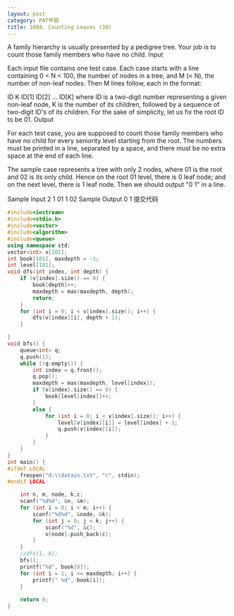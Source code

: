 ```yaml
---
layout: post
category: PAT甲题
title: 1004. Counting Leaves (30)
---
```

A family hierarchy is usually presented by a pedigree tree. Your job is to count those family members who have no child.
Input

Each input file contains one test case. Each case starts with a line containing 0 < N < 100, the number of nodes in a tree, and M (< N), the number of non-leaf nodes. Then M lines follow, each in the format:

ID K ID[1] ID[2] ... ID[K]
where ID is a two-digit number representing a given non-leaf node, K is the number of its children, followed by a sequence of two-digit ID's of its children. For the sake of simplicity, let us fix the root ID to be 01.
Output

For each test case, you are supposed to count those family members who have no child for every seniority level starting from the root. The numbers must be printed in a line, separated by a space, and there must be no extra space at the end of each line.

The sample case represents a tree with only 2 nodes, where 01 is the root and 02 is its only child. Hence on the root 01 level, there is 0 leaf node; and on the next level, there is 1 leaf node. Then we should output "0 1" in a line.

Sample Input
2 1
01 1 02
Sample Output
0 1
提交代码

```c++
#include<iostream>
#include<stdio.h>
#include<vector>
#include<algorithm>
#include<queue>
using namespace std;
vector<int> v[101];
int book[101], maxdepth = -1;
int level[101];
void dfs(int index, int depth) {
	if (v[index].size() == 0) {
		book[depth]++;
		maxdepth = max(maxdepth, depth);
		return;
	}
	for (int i = 0; i < v[index].size(); i++) {
		dfs(v[index][i], depth + 1);
	}

}
void bfs() {
	queue<int> q;
	q.push(1);
	while (!q.empty()) {
		int index = q.front();
		q.pop();
		maxdepth = max(maxdepth, level[index]);
		if (v[index].size() == 0) {
			book[level[index]]++;
		}
		else {
			for (int i = 0; i < v[index].size(); i++) {
				level[v[index][i]] = level[index] + 1;
				q.push(v[index][i]);
			}
		}
	}
}
int main() {
#ifdef LOCAL
	freopen("d:\\datain.txt", "r", stdin);
#endif LOCAL

	int n, m, node, k,c;
	scanf("%d%d", &n, &m);
	for (int i = 0; i < m; i++) {
		scanf("%d%d", &node, &k);
		for (int j = 0; j < k; j++) {
			scanf("%d", &c);
			v[node].push_back(c);
		}
	}
	//dfs(1, 0);
	bfs();
	printf("%d", book[0]);
	for (int i = 1; i <= maxdepth; i++) {
		printf(" %d", book[i]);
	}
	
	return 0;
}
```